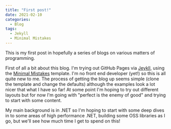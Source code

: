 ```yaml
---
title: "First post!"
date: 2021-02-10
categories:
  - Blog
tags:
  - Jekyll
  - Minimal Mistakes
---
```


This is my first post in hopefully a series of blogs on various matters of programming. 

First of all a bit about this blog. I'm trying out GitHub Pages via [Jeykll](https://jekyllrb.com/), using the [Minimal Mistakes](https://mmistakes.github.io/minimal-mistakes/) template. I'm no front end developer (yet!) so this is all quite new to me. The process of getting the blog up seems simple (clone the template and change the defaults) although the examples look a lot nicer that what I have so far! At some point I'm hoping to try out different layouts but for now I'm going with "perfect is the enemy of good" and trying to start with some content.

My main background is in .NET so I'm hoping to start with some deep dives in to some areas of high performance .NET, building some OSS libraries as I go, but we'll see how much time I get to spend on this! 
